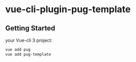 # vue-cli-plugin-pug-template

## Getting Started
your Vue-cli 3 project: 
```sh
vue add pug
vue add pug-template
```
